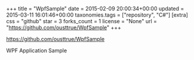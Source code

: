 +++
title = "WpfSample"
date = 2015-02-09 20:00:34+00:00
updated = 2015-03-11 16:01:46+00:00
taxonomies.tags = ["repository", "C#"]
[extra]
css = "github"
star = 3
forks_count = 1
license = "None"
url = "https://github.com/ousttrue/WpfSample"
+++

<https://github.com/ousttrue/WpfSample>

WPF Application Sample
